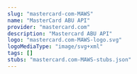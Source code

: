```yaml
---
slug: "mastercard-com-MAWS"
name: "MasterCard ABU API"
provider: "mastercard.com"
description: "Mastercard ABU API"
logo: "mastercard.com-MAWS-logo.svg"
logoMediaType: "image/svg+xml"
tags: []
stubs: "mastercard.com-MAWS-stubs.json"
---
```


